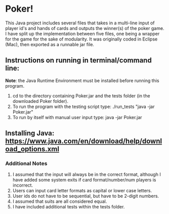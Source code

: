 # Poker!

This Java project includes several files that takes in a multi-line input of 
player id's and hands of cards and outputs the winner(s) of the poker game. I have split
up the implementation between five files, one being a wrapper for the game for the sake
of modularity. It was originally coded in Eclipse (Mac), then exported as a runnable jar file.

## Instructions on running in terminal/command line:
**Note**: the Java Runtime Environment must be installed before running this program. 
1. cd to the directory containing Poker.jar and the tests folder (in the downloaded Poker folder).
2. To run the program with the testing script type: ./run_tests "java -jar Poker.jar"
3. To run by itself with manual user input type: java -jar Poker.jar

## Installing Java: https://www.java.com/en/download/help/download_options.xml


### Additional Notes
1. I assumed that the input will always be in the correct format,
   although I have added some system exits if card format/number/num players is incorrect.
2. Users can input card letter formats as capital or lower case letters.
3. User ids do not have to be sequential, but have to be 2-digit numbers.
4. I assumed that suits are all considered equal.
5. I have included additional tests within the tests folder.
